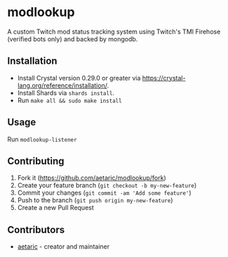 # modlookup

A custom Twitch mod status tracking system using Twitch's TMI Firehose (verified bots only) and backed by mongodb.

## Installation

* Install Crystal version 0.29.0 or greater via <https://crystal-lang.org/reference/installation/>.
* Install Shards via `shards install`.
* Run `make all && sudo make install`

## Usage

Run `modlookup-listener`

## Contributing

1. Fork it (<https://github.com/aetaric/modlookup/fork>)
2. Create your feature branch (`git checkout -b my-new-feature`)
3. Commit your changes (`git commit -am 'Add some feature'`)
4. Push to the branch (`git push origin my-new-feature`)
5. Create a new Pull Request

## Contributors

- [aetaric](https://github.com/aetaric) - creator and maintainer
